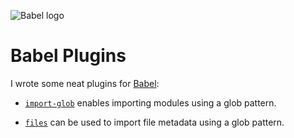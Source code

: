 ![Babel logo](babel.svg)

# Babel Plugins

I wrote some neat plugins for [Babel](http://babeljs.io/):

* [`import-glob`](https://github.com/novemberborn/babel-plugin-import-glob)
enables importing modules using a glob pattern.

* [`files`](https://github.com/novemberborn/babel-plugin-files) can be used to
import file metadata using a glob pattern.
